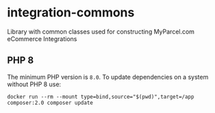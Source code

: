 # integration-commons
Library with common classes used for constructing MyParcel.com eCommerce Integrations

## PHP 8
The minimum PHP version is `8.0`. To update dependencies on a system without PHP 8 use:
```
docker run --rm --mount type=bind,source="$(pwd)",target=/app composer:2.0 composer update
```
